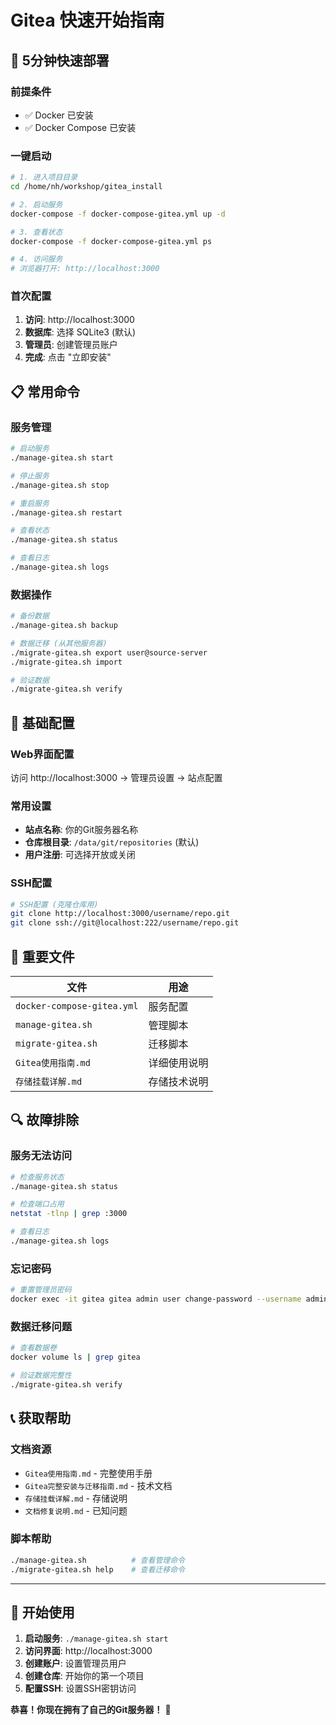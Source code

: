 # Gitea 快速开始指南

## 🚀 5分钟快速部署

### 前提条件
- ✅ Docker 已安装
- ✅ Docker Compose 已安装

### 一键启动
```bash
# 1. 进入项目目录
cd /home/nh/workshop/gitea_install

# 2. 启动服务
docker-compose -f docker-compose-gitea.yml up -d

# 3. 查看状态
docker-compose -f docker-compose-gitea.yml ps

# 4. 访问服务
# 浏览器打开: http://localhost:3000
```

### 首次配置
1. **访问**: http://localhost:3000
2. **数据库**: 选择 SQLite3 (默认)
3. **管理员**: 创建管理员账户
4. **完成**: 点击 "立即安装"

## 📋 常用命令

### 服务管理
```bash
# 启动服务
./manage-gitea.sh start

# 停止服务
./manage-gitea.sh stop

# 重启服务
./manage-gitea.sh restart

# 查看状态
./manage-gitea.sh status

# 查看日志
./manage-gitea.sh logs
```

### 数据操作
```bash
# 备份数据
./manage-gitea.sh backup

# 数据迁移 (从其他服务器)
./migrate-gitea.sh export user@source-server
./migrate-gitea.sh import

# 验证数据
./migrate-gitea.sh verify
```

## 🔧 基础配置

### Web界面配置
访问 http://localhost:3000 → 管理员设置 → 站点配置

### 常用设置
- **站点名称**: 你的Git服务器名称
- **仓库根目录**: `/data/git/repositories` (默认)
- **用户注册**: 可选择开放或关闭

### SSH配置
```bash
# SSH配置 (克隆仓库用)
git clone http://localhost:3000/username/repo.git
git clone ssh://git@localhost:222/username/repo.git
```

## 📁 重要文件

| 文件 | 用途 |
|------|------|
| `docker-compose-gitea.yml` | 服务配置 |
| `manage-gitea.sh` | 管理脚本 |
| `migrate-gitea.sh` | 迁移脚本 |
| `Gitea使用指南.md` | 详细使用说明 |
| `存储挂载详解.md` | 存储技术说明 |

## 🔍 故障排除

### 服务无法访问
```bash
# 检查服务状态
./manage-gitea.sh status

# 检查端口占用
netstat -tlnp | grep :3000

# 查看日志
./manage-gitea.sh logs
```

### 忘记密码
```bash
# 重置管理员密码
docker exec -it gitea gitea admin user change-password --username admin --password 新密码
```

### 数据迁移问题
```bash
# 查看数据卷
docker volume ls | grep gitea

# 验证数据完整性
./migrate-gitea.sh verify
```

## 📞 获取帮助

### 文档资源
- `Gitea使用指南.md` - 完整使用手册
- `Gitea完整安装与迁移指南.md` - 技术文档
- `存储挂载详解.md` - 存储说明
- `文档修复说明.md` - 已知问题

### 脚本帮助
```bash
./manage-gitea.sh          # 查看管理命令
./migrate-gitea.sh help    # 查看迁移命令
```

---

## 🎯 开始使用

1. **启动服务**: `./manage-gitea.sh start`
2. **访问界面**: http://localhost:3000
3. **创建账户**: 设置管理员用户
4. **创建仓库**: 开始你的第一个项目
5. **配置SSH**: 设置SSH密钥访问

**恭喜！你现在拥有了自己的Git服务器！** 🎉